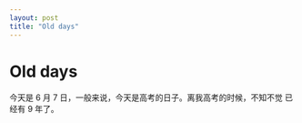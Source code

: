 ```yaml
---
layout: post
title: "Old days"
---
```


# Old days

今天是 6 月 7 日，一般来说，今天是高考的日子。离我高考的时候，不知不觉
已经有 9 年了。
